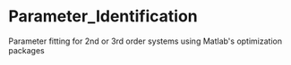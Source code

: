 # Parameter_Identification
Parameter fitting for 2nd or 3rd order systems using Matlab's optimization packages
